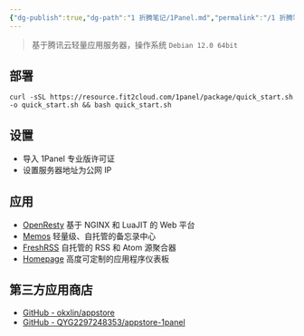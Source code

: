 ```yaml
---
{"dg-publish":true,"dg-path":"1 折腾笔记/1Panel.md","permalink":"/1 折腾笔记/1Panel/","created":"2024-12-04","updated":"2024-12-10"}
---
```



> 基于腾讯云轻量应用服务器，操作系统 `Debian 12.0 64bit`

## 部署

```shell
curl -sSL https://resource.fit2cloud.com/1panel/package/quick_start.sh -o quick_start.sh && bash quick_start.sh
```

## 设置

- 导入 1Panel 专业版许可证
- 设置服务器地址为公网 IP

## 应用

- [OpenResty](https://apps.fit2cloud.com/1panel/openresty) 基于 NGINX 和 LuaJIT 的 Web 平台
- [Memos](https://apps.fit2cloud.com/1panel/memos) 轻量级、自托管的备忘录中心
- [FreshRSS](https://apps.fit2cloud.com/1panel/freshrss) 自托管的 RSS 和 Atom 源聚合器
- [Homepage](https://apps.fit2cloud.com/1panel/homepage) 高度可定制的应用程序仪表板

## 第三方应用商店
- [GitHub - okxlin/appstore](https://github.com/okxlin/appstore)
- [GitHub - QYG2297248353/appstore-1panel](https://github.com/QYG2297248353/appstore-1panel)
